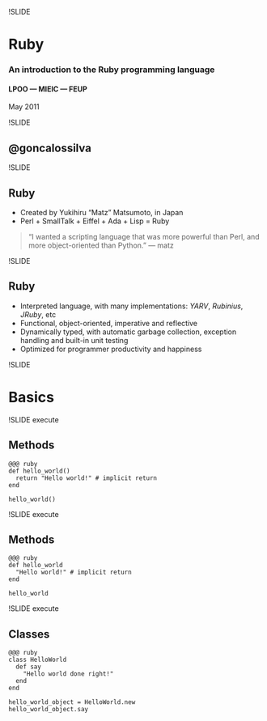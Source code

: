 !SLIDE

# Ruby

### An introduction to the Ruby programming language

#### LPOO — MIEIC — FEUP

<time datetime="2011-05-19">May 2011</time>

!SLIDE

## @goncalossilva

!SLIDE

## Ruby

* Created by Yukihiru “Matz” Matsumoto, in Japan
* Perl + SmallTalk + Eiffel + Ada + Lisp = Ruby

> “I wanted a scripting language that was more powerful than Perl, and more object-oriented than Python.” — matz

!SLIDE

## Ruby

* Interpreted language, with many implementations: *YARV*, *Rubinius*, *JRuby*, etc
* Functional, object-oriented, imperative and reflective
* Dynamically typed, with automatic garbage collection, exception handling and built-in unit testing
* Optimized for programmer productivity and happiness

!SLIDE

# Basics

!SLIDE execute

## Methods
    @@@ ruby
    def hello_world()
      return "Hello world!" # implicit return
    end

    hello_world()
    
!SLIDE execute

## Methods
    @@@ ruby
    def hello_world
      "Hello world!" # implicit return
    end

    hello_world

!SLIDE execute
    
## Classes
    @@@ ruby
    class HelloWorld
      def say
        "Hello world done right!"
      end
    end
    
    hello_world_object = HelloWorld.new
    hello_world_object.say
